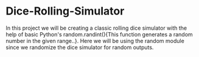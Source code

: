 # Dice-Rolling-Simulator
In this project we will be creating a classic rolling dice simulator with the help of basic Python's    random.randint(){This function generates a random number in the given range..}.    Here we will be using the random module since we randomize the dice simulator for random outputs.
